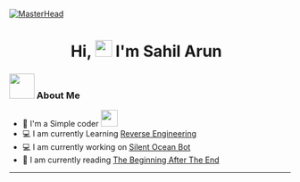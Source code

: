 
[![MasterHead](https://media.discordapp.net/attachments/993035774171807744/1029673007544815636/New_Project_171_E0C2CCB.png)](https://github.com/PagalLadka0001)

<h1 align="center">Hi, <img src="https://media.giphy.com/media/hvRJCLFzcasrR4ia7z/giphy.gif" width="30px"> I'm Sahil Arun   <a href="http://discord.com/users/Pagal-Ladka...!!#6111" target="blank"></a>&nbsp; </h1>

### <img src="https://github.com/TheDudeThatCode/TheDudeThatCode/blob/master/Assets/Developer.gif" width="45px"> About Me

- 🏦 I'm a Simple coder  <img src="https://media.giphy.com/media/WUlplcMpOCEmTGBtBW/giphy.gif" width="30">
- 💻 I am currently Learning [Reverse Engineering](https://github.com/tylerha97/awesome-reversing)
- 💻 I am currently working on [Silent Ocean Bot](https://github.com/PagalLadka0001)
- 📖 I am currently reading [The Beginning After The End](https://www.lightnovelpub.com/novel/the-beginning-after-the-end-novel-27072145)


---
